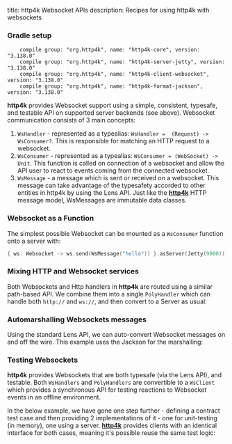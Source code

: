 title: http4k Websocket APIs
description: Recipes for using http4k with websockets

### Gradle setup
```
    compile group: "org.http4k", name: "http4k-core", version: "3.138.0"
    compile group: "org.http4k", name: "http4k-server-jetty", version: "3.138.0"
    compile group: "org.http4k", name: "http4k-client-websocket", version: "3.138.0"
    compile group: "org.http4k", name: "http4k-format-jackson", version: "3.138.0"
```

**http4k** provides Websocket support using a simple, consistent, typesafe, and testable API on supported server backends (see above). Websocket communication consists of 3 main concepts:

1. `WsHandler` - represented as a typealias: `WsHandler =  (Request) -> WsConsumer?`. This is responsible for matching an HTTP request to a websocket.
1. `WsConsumer` - represented as a typealias: `WsConsumer = (WebSocket) -> Unit`. This function is called on connection of a websocket and allow the API user to react to events coming from the connected websocket.
1. `WsMessage` - a message which is sent or received on a websocket. This message can take advantage of the typesafety accorded to other entities in http4k by using the Lens API. Just like the [**http4k**](https://github.com/http4k/http4k) HTTP message model, WsMessages are immutable data classes.

### Websocket as a Function
The simplest possible Websocket can be mounted as a `WsConsumer` function onto a server with:
```kotlin
{ ws: Websocket -> ws.send(WsMessage("hello")) }.asServer(Jetty(9000)).start()
```

### Mixing HTTP and Websocket services [<img class="octocat"/>](https://github.com/http4k/http4k/blob/master/src/docs/cookbook/websockets/example_polyhandler.kt)
Both Websockets and Http handlers in **http4k** are routed using a similar path-based API. We combine them into a single `PolyHandler` which can handle both `http://` and `ws://`, and then convert to a Server as usual:
<script src="https://gist-it.appspot.com/https://github.com/http4k/http4k/blob/master/src/docs/cookbook/websockets/example_polyhandler.kt"></script>

### Automarshalling Websockets messages [<img class="octocat"/>](https://github.com/http4k/http4k/blob/master/src/docs/cookbook/websockets/example_automarshalling.kt)
Using the standard Lens API, we can auto-convert Websocket messages on and off the wire. This example uses the Jackson for the marshalling:
<script src="https://gist-it.appspot.com/https://github.com/http4k/http4k/blob/master/src/docs/cookbook/websockets/example_automarshalling.kt"></script>

### Testing Websockets [<img class="octocat"/>](https://github.com/http4k/http4k/blob/master/src/docs/cookbook/websockets/example_testing.kt)
**http4k** provides Websockets that are both typesafe (via the Lens API), and testable. Both `WsHandlers` and `PolyHandlers` are convertible to a `WsClient` which provides a synchronous API for testing reactions to Websocket events in an offline environment.

In the below example, we have gone one step further - defining a contract test case and then providing 2 implementations of it - one for unit-testing (in memory), one using a server. [**http4k**](https://github.com/http4k/http4k) provides clients with an identical interface for both cases, meaning it's possible reuse the same test logic:

<script src="https://gist-it.appspot.com/https://github.com/http4k/http4k/blob/master/src/docs/cookbook/websockets/example_testing.kt"></script>
